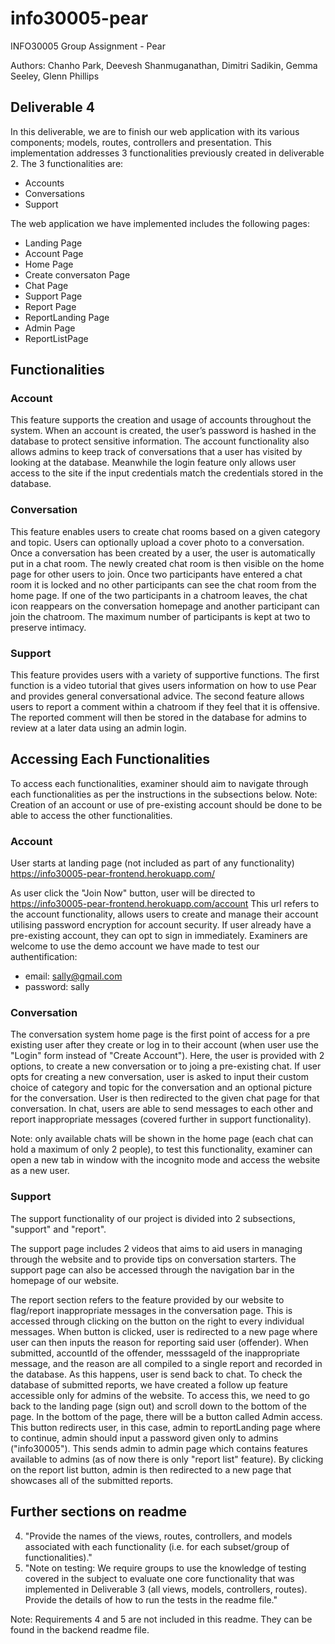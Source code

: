 # info30005-pear

INFO30005 Group Assignment - Pear

Authors: Chanho Park, Deevesh Shanmuganathan, Dimitri Sadikin, Gemma Seeley, Glenn Phillips

## Deliverable 4

In this deliverable, we are to finish our web application with its various components; models, routes, controllers and presentation.
This implementation addresses 3 functionalities previously created in deliverable 2. 
The 3 functionalities are:
  - Accounts
  - Conversations 
  - Support

The web application we have implemented includes the following pages:
  - Landing Page
  - Account Page
  - Home Page
  - Create conversaton Page
  - Chat Page
  - Support Page 
  - Report Page
  - ReportLanding Page
  - Admin Page
  - ReportListPage
  
  
## Functionalities

### Account
This feature supports the creation and usage of accounts throughout the system. When an account is created, the user’s password is hashed in the database to protect sensitive information. The account functionality also allows admins to keep track of conversations that a user has visited by looking at the database. Meanwhile the login feature only allows user access to the site if the input credentials match the credentials stored in the database. 

### Conversation
This feature enables users to create chat rooms based on a given category and topic. Users can optionally upload a cover photo to a conversation. Once a conversation has been created by a user, the user is automatically put in a chat room. The newly created chat room is then visible on the home page for other users to join. Once two participants have entered a chat room it is locked and no other participants can see the chat room from the home page. If one of the two participants in a chatroom leaves, the chat icon reappears on the conversation homepage and another participant can join the chatroom. The maximum number of participants is kept at two to preserve intimacy. 

### Support
This feature provides users with a variety of supportive functions. The first function is a video tutorial that gives users information on how to use Pear and provides general conversational advice. The second feature allows users to report a comment within a chatroom if they feel that it is offensive. The reported comment will then be stored in the database for admins to review at a later data using an admin login.

## Accessing Each Functionalities

To access each functionalities, examiner should aim to navigate through each functionalities as per the instructions in the subsections below. 
Note: Creation of an account or use of pre-existing account should be done to be able to access the other functionalities.

### Account
User starts at landing page (not included as part of any functionality)
https://info30005-pear-frontend.herokuapp.com/ 

As user click the "Join Now" button, user will be directed 
to https://info30005-pear-frontend.herokuapp.com/account
This url refers to the account functionality, allows users to create and manage their account utilising password encryption for account security. If user already have a pre-existing account, they can opt to sign in immediately.
Examiners are welcome to use the demo account we have made to test our authentification:
  - email: sally@gmail.com
  - password: sally

### Conversation
The conversation system home page is the first point of access for a pre existing user after they create or log in to their account (when user use the "Login" form instead of "Create Account").
Here, the user is provided with 2 options, to create a new conversation or to joing a pre-existing chat. If user opts for creating a new conversation, user is asked to input their custom choice of category and topic for the conversation and an optional picture for the conversation.
User is then redirected to the given chat page for that conversation. In chat, users are able to send messages to each other and report inappropriate messages (covered further in support functionality).

Note: only available chats will be shown in the home page (each chat can hold a maximum of only 2 people), to test this functionality, examiner can open a new tab in window with the incognito mode and access the website as a new user.

### Support
The support functionality of our project is divided into 2 subsections, "support" and "report". 

The support page includes 2 videos that aims to aid users in managing through the website and to provide tips on conversation starters.
The support page can also be accessed through the navigation bar in the homepage of our website. 

The report section refers to the feature provided by our website to flag/report inappropriate messages in the conversation page. This is accessed through clicking on the button on the right to every individual messages. When button is clicked, user is redirected to a new page where user can then inputs the reason for reporting said user (offender). When submitted, accountId of the offender, messsageId of the inappropriate message, and the reason are all compiled to a single report and recorded in the database. As this happens, user is send back to chat.
To check the database of submitted reports, we have created a follow up feature accessible only for admins of the website. To access this, we need to go back to the landing page (sign out) and scroll down to the bottom of the page. In the bottom of the page, there will be a button called Admin access. This button redirects user, in this case, admin to reportLanding page where to continue, admin should input a password given only to admins ("info30005"). This sends admin to admin page which contains features available to admins (as of now there is only "report list" feature).
By clicking on the report list button, admin is then redirected to a new page that showcases all of the submitted reports.

## Further sections on readme

4. "Provide the names of the views, routes, controllers, and models associated with each functionality (i.e. for each subset/group of functionalities)."
5. "Note on testing: We require groups to use the knowledge of testing covered in the subject to evaluate one core functionality that was implemented in Deliverable 3 (all views, models, controllers, routes). Provide the details of how to run the tests in the readme file."

Note: Requirements 4 and 5 are not included in this readme. They can be found in the backend readme file.













